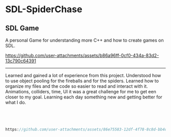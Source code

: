 # SDL-SpiderChase
 SDL Game
-----------------------------------
A personal Game for understanding more C++ and how to create games on SDL.


https://github.com/user-attachments/assets/b86a96ff-0cf0-434a-83d2-13c790c64391

------------------------------------
Learned and gained a lot of experience from this project. Understood how to use object pooling for the fireballs and for the spiders. Learned how to organize my files and the code so easier to read and interact with it. Animations, colliders, time, UI it was a great challenge for me to get een closer to my goal. Learning each day something new and getting better for what I do.
```c++




https://github.com/user-attachments/assets/86e75583-12df-4f78-8c8d-bb4d7563a03e

